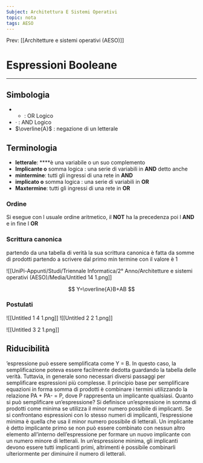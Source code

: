 ```yaml
---
Subject: Architettura E Sistemi Operativi
topic: nota
tags: AESO
---
```


Prev: [[Architetture e sistemi operativi (AESO)]]

# Espressioni Booleane
---

## Simbologia

- + : OR Logico
- $\cdot$  : AND Logico
- $\overline{A}$ : negazione di un letterale

## Terminologia

- **letterale**: ****è una variabile o un suo complemento
- **Implicante o** somma logica : una serie di variabili in **AND** detto anche
- **mintermine**: tutti gli ingressi di una rete in **AND**
- **implicato o** somma logica : una serie di variabili in **OR**
- **Maxtermine**: tutti gli ingressi di una rete in **OR**



### Ordine

Si esegue con l usuale ordine aritmetico, il **NOT** ha la precedenza poi l **AND** e in fine l **OR**

### Scrittura canonica

partendo da una tabella di verità la sua scrittura canonica è fatta da somme di prodotti partendo a scrivere dal primo min termine con il valore è 1

![[UniPi-Appunti/Studi/Triennale Informatica/2° Anno/Architetture e sistemi operativi (AESO)/Media/Untitled 14 1.png]]

$$
Y=\overline{A}B+AB
$$

### Postulati

![[Untitled 1 4 1.png]]
![[Untitled 2 2 1.png]]

![[Untitled 3 2 1.png]]

## Riducibilità

’espressione può essere semplificata come Y = B. In questo caso, la semplificazione poteva essere facilmente dedotta guardando la tabella delle verità.
Tuttavia, in generale sono necessari diversi passaggi per semplificare espressioni più complesse.
Il principio base per semplificare equazioni in forma somma di prodotti è
combinare i termini utilizzando la relazione PA + PA- = P, dove P rappresenta
un implicante qualsiasi. Quanto si può semplificare un’espressione? Si definisce un’espressione in somma di prodotti come minima se utilizza il minor
numero possibile di implicanti. Se si confrontano espressioni con lo stesso
numeri di implicanti, l’espressione minima è quella che usa il minor numero
possibile di letterali.
Un implicante è detto implicante primo se non può essere combinato
con nessun altro elemento all’interno dell’espressione per formare un nuovo
implicante con un numero minore di letterali. In un’espressione minima, gli
implicanti devono essere tutti implicanti primi, altrimenti è possibile combinarli ulteriormente per diminuire il numero di letterali.
